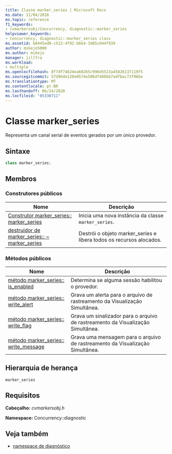 ```yaml
---
title: Classe marker_series | Microsoft Docs
ms.date: 11/04/2016
ms.topic: reference
f1_keywords:
- cvmarkersobj/Concurrency, diagnostic::marker_series
helpviewer_keywords:
- Concurrency, diagnostic::marker_series class
ms.assetid: b8445ed0-c512-4f92-b6b4-3d05c044f939
author: mikejo5000
ms.author: mikejo
manager: jillfra
ms.workload:
- multiple
ms.openlocfilehash: 8f7df74624ea602b5c996d5523a45826137119f5
ms.sourcegitcommit: 57d96de120e0574e506dfd80bb7adfbac73f96be
ms.translationtype: MT
ms.contentlocale: pt-BR
ms.lasthandoff: 06/24/2020
ms.locfileid: "85330711"
---
```

# <a name="marker_series-class"></a>Classe marker_series
Representa um canal serial de eventos gerados por um único provedor.

## <a name="syntax"></a>Sintaxe

```cpp
class marker_series;
```

## <a name="members"></a>Membros

### <a name="public-constructors"></a>Construtores públicos

|Nome|Descrição|
|----------|-----------------|
|[Construtor marker_series:: marker_series](../profiling/marker-series-marker-series-constructor.md)|Inicia uma nova instância da classe `marker_series`.|
|[destruidor de marker_series:: ~ marker_series](../profiling/marker-series-tilde-marker-series-destructor.md)|Destrói o objeto marker_series e libera todos os recursos alocados.|

### <a name="public-methods"></a>Métodos públicos

|Nome|Descrição|
|----------|-----------------|
|[método marker_series:: is_enabled](../profiling/marker-series-is-enabled-method.md)|Determina se alguma sessão habilitou o provedor.|
|[método marker_series:: write_alert](../profiling/marker-series-write-alert-method.md)|Grava um alerta para o arquivo de rastreamento da Visualização Simultânea.|
|[método marker_series:: write_flag](../profiling/marker-series-write-flag-method.md)|Grava um sinalizador para o arquivo de rastreamento da Visualização Simultânea.|
|[método marker_series:: write_message](../profiling/marker-series-write-message-method.md)|Grava uma mensagem para o arquivo de rastreamento da Visualização Simultânea.|

## <a name="inheritance-hierarchy"></a>Hierarquia de herança
 `marker_series`

## <a name="requirements"></a>Requisitos
 **Cabeçalho:** *cvmarkersobj.h*

 **Namespace:** Concurrency::diagnostic

## <a name="see-also"></a>Veja também
- [namespace de diagnóstico](../profiling/diagnostic-namespace.md)
